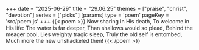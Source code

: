 +++
date = "2025-06-29"
title = "29.06.25"
themes = ["praise", "christ", "devotion"]
series = ["picks"]
[params]
  type = 'poem'
  pageKey = 'src/poem.js'
+++
{{< poem >}}
Now sharing in His death,
To welcome in His life:
The water is far deeper,
Than shallows would so plead,
Behind the meager pool,
Lies weighty tragic sleep,
Truly the old self is entombed,
Much more the new unshackeled then!
{{< /poem >}}